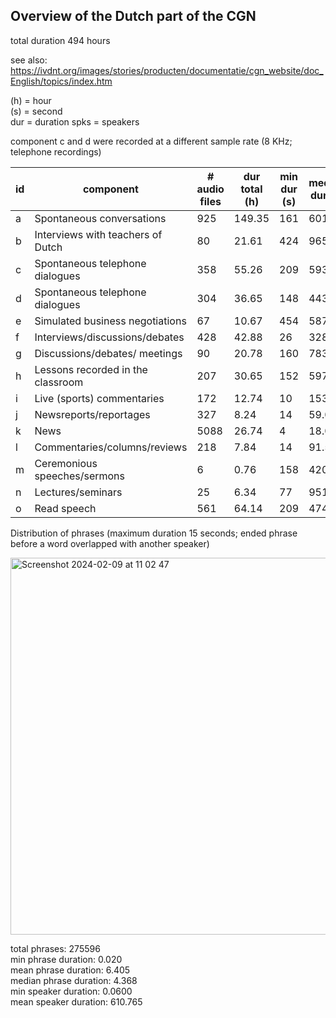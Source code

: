 
## Overview of the Dutch part of the CGN

total duration 494 hours

see also: https://ivdnt.org/images/stories/producten/documentatie/cgn_website/doc_English/topics/index.htm

(h) = hour <br>
(s) = second <br> 
dur = duration
spks = speakers 

component c and d were recorded at a different sample rate (8 KHz; telephone recordings)

id | component | # audio files | dur total (h) | min dur (s) | median dur (s) | max dur (s) | # speakers | min # spks | median # spks | max # spks
--- | --- | --- | --- | --- | --- | --- | --- | --- | --- | ---
a|Spontaneous conversations|925|149.35|161|601.0|1275|232|2|2.0|6
b|Interviews with teachers of Dutch|80|21.61|424|965.0|1261|81|1|2.0|3
c|Spontaneous telephone dialogues|358|55.26|209|593.0|599|360|2|3.0|3
d|Spontaneous telephone dialogues|304|36.65|148|443.0|904|177|2|2.0|3
e|Simulated business negotiations|67|10.67|454|587.0|615|31|2|2.0|3
f|Interviews/discussions/debates|428|42.88|26|328.5|1223|679|1|2.0|8
g|Discussions/debates/ meetings|90|20.78|160|783.5|1788|134|2|6.0|17
h|Lessons recorded in the classroom|207|30.65|152|597.0|650|396|2|5.0|12
i|Live (sports) commentaries|172|12.74|10|153.0|1083|67|1|1.0|3
j|Newsreports/reportages|327|8.24|14|59.0|621|348|1|1.0|6
k|News|5088|26.74|4|18.0|251|33|1|1.0|2
l|Commentaries/columns/reviews|218|7.84|14|91.5|760|206|1|1.0|6
m|Ceremonious speeches/sermons|6|0.76|158|420.5|867|4|1|1.0|2
n|Lectures/seminars|25|6.34|77|951.0|1746|25|1|1.0|2
o|Read speech|561|64.14|209|474.0|1506|325|1|1.0|2


Distribution of phrases (maximum duration 15 seconds; ended phrase before a word overlapped with another speaker)

<img width="603" alt="Screenshot 2024-02-09 at 11 02 47" src="https://github.com/martijnbentum/CGN_AUDIO_EXTRACT/assets/19554953/aff8585a-64a5-4f9f-91c2-fe665af25bc2">

total phrases: 275596 <br>
min phrase duration: 0.020 <br>
mean phrase duration: 6.405 <br>
median phrase duration: 4.368 <br>
min speaker duration: 0.0600 <br>
mean speaker duration: 610.765 <br>




